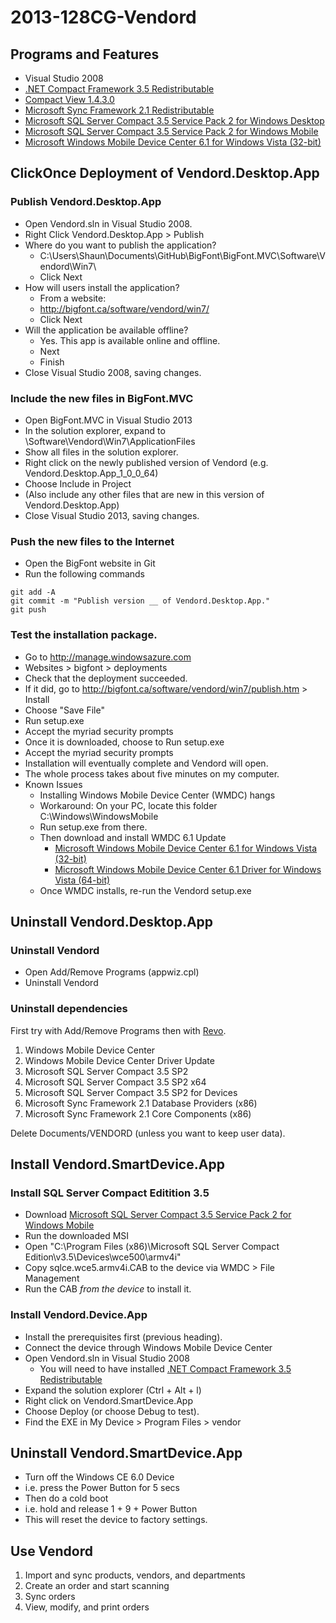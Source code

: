 # 2013-128CG-Vendord

## Programs and Features

- Visual Studio 2008
- [.NET Compact Framework 3.5 Redistributable]
- [Compact View 1.4.3.0]
- [Microsoft Sync Framework 2.1 Redistributable]
- [Microsoft SQL Server Compact 3.5 Service Pack 2 for Windows Desktop]    
- [Microsoft SQL Server Compact 3.5 Service Pack 2 for Windows Mobile]
- [Microsoft Windows Mobile Device Center 6.1 for Windows Vista (32-bit)]

## ClickOnce Deployment of Vendord.Desktop.App

### Publish Vendord.Desktop.App

- Open Vendord.sln in Visual Studio 2008.
- Right Click Vendord.Desktop.App > Publish
- Where do you want to publish the application?
	- C:\Users\Shaun\Documents\GitHub\BigFont\BigFont.MVC\Software\Vendord\Win7\
	- Click Next
- How will users install the application? 
	- From a website: 
	- http://bigfont.ca/software/vendord/win7/
	- Click Next
- Will the application be available offline?
	- Yes. This app is available online and offline.
	- Next   
	- Finish
- Close Visual Studio 2008, saving changes.

### Include the new files in BigFont.MVC

- Open BigFont.MVC in Visual Studio 2013
- In the solution explorer, expand to \Software\Vendord\Win7\ApplicationFiles
- Show all files in the solution explorer.
- Right click on the newly published version of Vendord (e.g. Vendord.Desktop.App_1_0_0_64) 
- Choose Include in Project
- (Also include any other files that are new in this version of Vendord.Desktop.App)
- Close Visual Studio 2013, saving changes.

### Push the new files to the Internet

- Open the BigFont website in Git
- Run the following commands

```
git add -A
git commit -m "Publish version __ of Vendord.Desktop.App."
git push
```

### Test the installation package.

- Go to http://manage.windowsazure.com
- Websites > bigfont > deployments
- Check that the deployment succeeded.
- If it did, go to http://bigfont.ca/software/vendord/win7/publish.htm > Install
- Choose "Save File"
- Run setup.exe
- Accept the myriad security prompts
- Once it is downloaded, choose to Run setup.exe
- Accept the myriad security prompts
- Installation will eventually complete and Vendord will open.
- The whole process takes about five minutes on my computer.
- Known Issues
    - Installing Windows Mobile Device Center (WMDC) hangs
    - Workaround: On your PC, locate this folder C:\Windows\WindowsMobile
    - Run setup.exe from there.
    - Then download and install WMDC 6.1 Update
        - [Microsoft Windows Mobile Device Center 6.1 for Windows Vista (32-bit)]
        - [Microsoft Windows Mobile Device Center 6.1 Driver for Windows Vista (64-bit)]
    - Once WMDC installs, re-run the Vendord setup.exe

## Uninstall Vendord.Desktop.App

### Uninstall Vendord

- Open Add/Remove Programs (appwiz.cpl)
- Uninstall Vendord

### Uninstall dependencies

First try with Add/Remove Programs then with [Revo].

1. Windows Mobile Device Center
1. Windows Mobile Device Center Driver Update
1. Microsoft SQL Server Compact 3.5 SP2
1. Microsoft SQL Server Compact 3.5 SP2 x64
1. Microsoft SQL Server Compact 3.5 SP2 for Devices
1. Microsoft Sync Framework 2.1 Database Providers (x86)
1. Microsoft Sync Framework 2.1 Core Components (x86)

Delete Documents/VENDORD (unless you want to keep user data).

## Install Vendord.SmartDevice.App

### Install SQL Server Compact Editition 3.5

- Download [Microsoft SQL Server Compact 3.5 Service Pack 2 for Windows Mobile]
- Run the downloaded MSI
- Open "C:\Program Files (x86)\Microsoft SQL Server Compact Edition\v3.5\Devices\wce500\armv4i\"
- Copy sqlce.wce5.armv4i.CAB to the device via WMDC > File Management
- Run the CAB *from the device* to install it.

### Install Vendord.Device.App

- Install the prerequisites first (previous heading).
- Connect the device through Windows Mobile Device Center
- Open Vendord.sln in Visual Studio 2008
    - You will need to have installed [.NET Compact Framework 3.5 Redistributable]
- Expand the solution explorer (Ctrl + Alt + l)
- Right click on Vendord.SmartDevice.App
- Choose Deploy (or choose Debug to test).
- Find the EXE in My Device > Program Files > vendor 

## Uninstall Vendord.SmartDevice.App

- Turn off the Windows CE 6.0 Device
- i.e. press the Power Button for 5 secs
- Then do a cold boot
- i.e. hold and release 1 + 9 + Power Button
- This will reset the device to factory settings.

## Use Vendord

1. Import and sync products, vendors, and departments
1. Create an order and start scanning
1. Sync orders
1. View, modify, and print orders

<!-- Links -->

[Revo]:
http://www.revouninstaller.com/

[Microsoft Windows Mobile Device Center 6.1 for Windows Vista (32-bit)]:
http://www.microsoft.com/en-ca/download/details.aspx?id=14

[Microsoft Windows Mobile Device Center 6.1 Driver for Windows Vista (64-bit)]:
http://www.microsoft.com/en-ca/download/details.aspx?id=3182

[.NET Compact Framework 3.5 Redistributable]:
http://www.microsoft.com/en-ca/download/details.aspx?id=65

[Compact View 1.4.3.0]:
http://sourceforge.net/projects/compactview/

[Microsoft Sync Framework 2.1 Redistributable]:
http://www.microsoft.com/en-ca/download/details.aspx?id=19502

[Microsoft SQL Server Compact 3.5 Service Pack 2 for Windows Desktop]:
http://www.microsoft.com/en-ca/download/details.aspx?id=5783

[Microsoft SQL Server Compact 3.5 Service Pack 2 for Windows Mobile]:
http://www.microsoft.com/en-us/download/details.aspx?id=8831